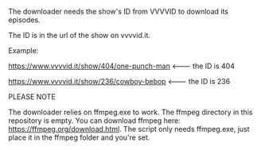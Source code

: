 The downloader needs the show's ID from VVVVID to download its episodes.

The ID is in the url of the show on vvvvid.it.

Example:

https://www.vvvvid.it/show/404/one-punch-man <--- the ID is 404

https://www.vvvvid.it/show/236/cowboy-bebop <--- the ID is 236


PLEASE NOTE

The downloader relies on ffmpeg.exe to work. The ffmpeg directory in this repository is empty. You can download ffmpeg here: https://ffmpeg.org/download.html. The script only needs ffmpeg.exe, just place it in the ffmpeg folder and you're set.
